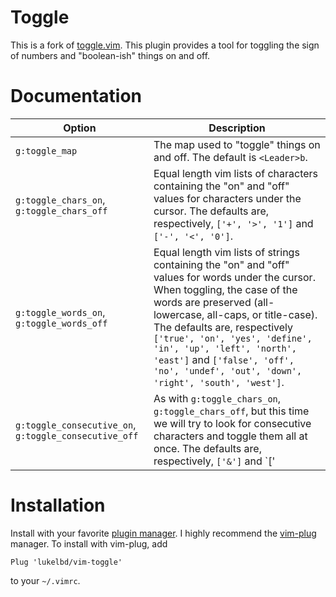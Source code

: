 Toggle
======

This is a fork of [toggle.vim](https://www.vim.org/scripts/script.php?script_id=895).
This plugin provides a tool for toggling the sign of numbers and "boolean-ish" things on
and off.

Documentation
=============

| Option | Description |
| ---- | ---- |
| `g:toggle_map` | The map used to "toggle" things on and off. The default is `<Leader>b`. |
| `g:toggle_chars_on`, `g:toggle_chars_off` | Equal length vim lists of characters containing the "on" and "off" values for characters under the cursor. The defaults are, respectively, `['+', '>', '1']` and `['-', '<', '0']`. |
| `g:toggle_words_on`, `g:toggle_words_off` | Equal length vim lists of strings containing the  "on" and "off" values for words under the cursor. When toggling, the case of the words are preserved (all-lowercase, all-caps, or title-case). The defaults are, respectively `['true', 'on', 'yes', 'define', 'in', 'up', 'left', 'north', 'east']` and `['false', 'off', 'no', 'undef', 'out', 'down', 'right', 'south', 'west']`. |
| `g:toggle_consecutive_on`, `g:toggle_consecutive_off` |  As with `g:toggle_chars_on`, `g:toggle_chars_off`, but this time we will try to look for consecutive characters and toggle them all at once. The defaults are, respectively, `['&']` and `['|']`. |

Installation
============

Install with your favorite [plugin manager](https://vi.stackexchange.com/q/388/8084).
I highly recommend the [vim-plug](https://github.com/junegunn/vim-plug) manager.
To install with vim-plug, add
```
Plug 'lukelbd/vim-toggle'
```
to your `~/.vimrc`.
